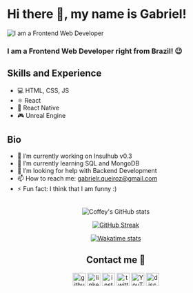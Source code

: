 # Hi there 👋, my name is Gabriel!
![I am a Frontend Web Developer](https://media-exp1.licdn.com/dms/image/C4D16AQGmBAdOUlCaOw/profile-displaybackgroundimage-shrink_350_1400/0/1639202435178?e=1644451200&v=beta&t=XzkbgvtWslnnefovr_f5Z9Ar7_pYeH-aWz2al3TZ6os)
### I am a Frontend Web Developer right from Brazil! 😉

## Skills and Experience
* 💻 HTML, CSS, JS
* ⚛ React
* 📱 React Native
* 🎮 Unreal Engine

## Bio

- 🔭 I’m currently working on Insulhub v0.3 
- 🌱 I’m currently learning SQL and MongoDB 
- 🤔 I’m looking for help with Backend Development 
- 📫 How to reach me: gabrielr.queiroz@gmail.com 
- ⚡ Fun fact: I think that I am funny :) 

<div align="center" width='100'>
    
##
    
![Coffey's GitHub stats](https://github-readme-stats.vercel.app/api?username=GabrielRQueiroz&hide_border=true&show_icons=true&theme=prussian)

[![GitHub Streak](https://github-readme-streak-stats.herokuapp.com?user=GabrielRQueiroz&theme=prussian&hide_border=true&date_format=M%20j%5B%2C%20Y%5D)](https://git.io/streak-stats)

[![Wakatime stats](https://github-readme-stats.vercel.app/api/wakatime?username=GabrielRQueiroz)](https://github.com/GabrielRQueiroz/)


## Contact me 📝
  [<img src='https://img.shields.io/badge/GitHub-100000?style=for-the-badge&logo=github&logoColor=white' alt='github' height='30' color="white">](https://github.com/GabrielRQueiroz)  [<img src='https://img.shields.io/badge/LinkedIn-0077B5?style=for-the-badge&logo=linkedin&logoColor=white' alt='linkedin' height='30'>](https://www.linkedin.com/in/https://www.linkedin.com/in/gabriel-queiroz-b0b111218//)  [<img src='https://img.shields.io/badge/Instagram-E4405F?style=for-the-badge&logo=instagram&logoColor=white' alt='instagram' height='30'>](https://www.instagram.com/https://www.instagram.com/gabriel.rqueiroz//)  [<img src='https://img.shields.io/badge/Twitter-1DA1F2?style=for-the-badge&logo=twitter&logoColor=white' alt='twitter' height='30'>](https://twitter.com/https://twitter.com/GabrielRQz)  [<img src='https://img.shields.io/badge/YouTube-FF0000?style=for-the-badge&logo=youtube&logoColor=white' alt='YouTube' height='30'>](https://www.youtube.com/channel/https://www.youtube.com/channel/UCL2SkeiRfQwy6EB4Lfl9RWw)  [<img src='https://img.shields.io/badge/Discord-7289DA?style=for-the-badge&logo=discord&logoColor=white' alt='discord' height='30'>](Coffeey#6168)


</div>
